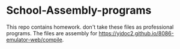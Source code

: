 # School-Assembly-programs

This repo contains homework. don't take these files as professional programs. The files are assembly for https://yjdoc2.github.io/8086-emulator-web/compile.
